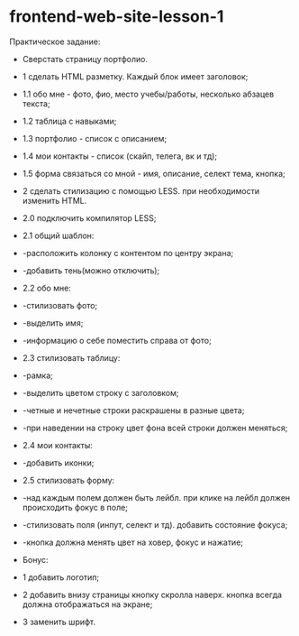 # frontend-web-site-lesson-1

Практическое задание:
					
- Сверстать страницу портфолио.					
- 1 сделать HTML разметку. Каждый блок имеет заголовок;					
- 1.1 обо мне - фото, фио, место учебы/работы, несколько абзацев текста;					
- 1.2 таблица с навыками;					
- 1.3 портфолио - список с описанием;					
- 1.4 мои контакты - список (скайп, телега, вк и тд);					
- 1.5 форма связаться со мной - имя, описание, селект тема, кнопка;
					
- 2 сделать стилизацию с помощью LESS. при необходимости изменить HTML.					
- 2.0 подключить компилятор LESS;					
- 2.1 общий шаблон:					
- -расположить колонку с контентом по центру экрана;					
- -добавить тень(можно отключить);					
- 2.2 обо мне:					
- -стилизовать фото;					
- -выделить имя;					
- -информацию о себе поместить справа от фото;					
- 2.3 стилизовать таблицу:					
- -рамка;					
- -выделить цветом строку с заголовком;					
- -четные и нечетные строки раскрашены в разные цвета;					
- -при наведении на строку цвет фона всей строки должен меняться;					
- 2.4 мои контакты:					
- -добавить иконки;					
- 2.5 стилизовать форму:					
- -над каждым полем должен быть лейбл. при клике на лейбл должен происходить фокус в поле;				
- -стилизовать поля (инпут, селект и тд). добавить состояние фокуса;					
- -кнопка должна менять цвет на ховер, фокус и нажатие;
					
- Бонус:					
- 1 добавить логотип;								
- 2 добавить внизу страницы кнопку скролла наверх. кнопка всегда должна отображаться на экране;				
- 3 заменить шрифт.					
